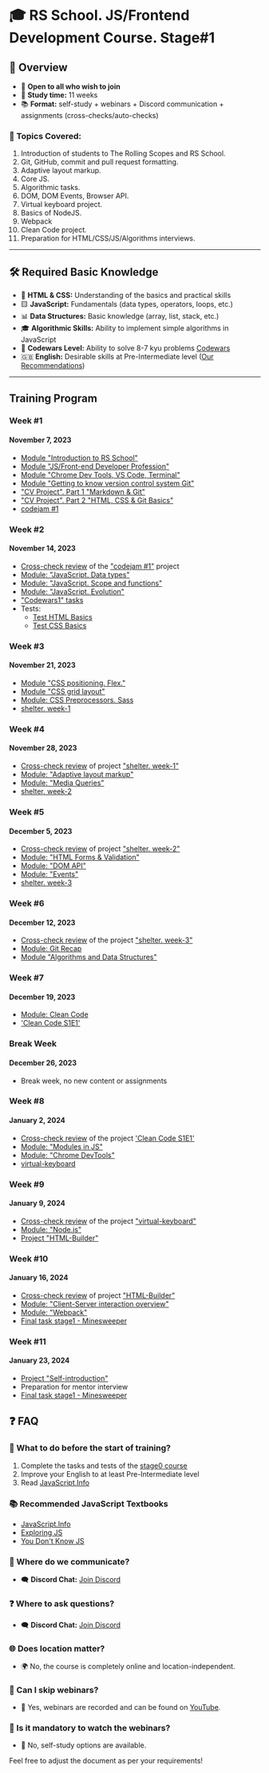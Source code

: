 # 🎓 RS School. JS/Frontend Development Course. Stage#1

## 🚀 Overview

- 📣 **Open to all who wish to join**
- 📅 **Study time:** 11 weeks
- 📚 **Format:** self-study + webinars + Discord communication + assignments (cross-checks/auto-checks)

### 📝 Topics Covered:

1. Introduction of students to The Rolling Scopes and RS School.
2. Git, GitHub, commit and pull request formatting.
3. Adaptive layout markup.
4. Core JS.
5. Algorithmic tasks.
6. DOM, DOM Events, Browser API.
7. Virtual keyboard project.
8. Basics of NodeJS.
9. Webpack
10. Clean Code project.
11. Preparation for HTML/CSS/JS/Algorithms interviews.

---

## 🛠️ Required Basic Knowledge

- 📄 **HTML & CSS:** Understanding of the basics and practical skills
- 🟨 **JavaScript:** Fundamentals (data types, operators, loops, etc.)
- 📊 **Data Structures:** Basic knowledge (array, list, stack, etc.)
- 🎓 **Algorithmic Skills:** Ability to implement simple algorithms in JavaScript
- 🏁 **Codewars Level:** Ability to solve 8-7 kyu problems [Codewars](https://www.codewars.com/)
- 🇬🇧 **English:** Desirable skills at Pre-Intermediate level ([Our Recommendations](https://github.com/rolling-scopes-school/tasks/blob/master/tasks/materials/english.md))

---

## Training Program

### Week #1

#### November 7, 2023

- [Module "Introduction to RS School"](modules/rs-school-intro/)
- [Module "JS/Front-end Developer Profession"](modules/js-fe-developer/)
- [Module "Chrome Dev Tools, VS Code, Terminal"](modules/basic-tools/)
- [Module "Getting to know version control system Git"](modules/git/)
- ["CV Project". Part 1 "Markdown & Git"](../tasks/cv/git-markdown.md)
- ["CV Project". Part 2 "HTML, CSS & Git Basics"](../tasks/cv/html-css-git.md)
- [codejam #1](https://github.com/DrDiman/CSS-Bayan-task)

### Week #2

#### November 14, 2023

- [Cross-check review](https://docs.app.rs.school/#/platform/cross-check-flow) of the ["codejam #1"](https://github.com/DrDiman/CSS-Bayan-task) project
- [Module: "JavaScript. Data types"](modules/js-basics/)
- [Module: "JavaScript. Scope and functions"](modules/functions/)
- [Module: "JavaScript. Evolution"](modules/js-evolution/)
- ["Codewars1" tasks](../tasks/codewars/Codewars1-2022Q3.md)
- Tests:
  - [Test HTML Basics](../stage0/modules/html-basics/)
  - [Test CSS Basics](../stage0/modules/css-basics/)

### Week #3

#### November 21, 2023

- [Module "CSS positioning. Flex."](modules/css-positioning/)
- [Module "CSS grid layout"](modules/css-grid/)
- [Module: CSS Preprocessors. Sass](modules/sass/)
- [shelter. week-1](../tasks/shelter/shelter.md)

### Week #4

#### November 28, 2023

- [Cross-check review](https://docs.app.rs.school/#/platform/cross-check-flow) of project ["shelter. week-1"](../tasks/shelter/shelter-part1.md)
- [Module: "Adaptive layout markup"](modules/responsive-web-design/)
- [Module: "Media Queries"](modules/media-queries/)
- [shelter. week-2](../tasks/shelter/shelter.md)

### Week #5

#### December 5, 2023

- [Cross-check review](https://docs.app.rs.school/#/platform/cross-check-flow) of project ["shelter. week-2"](../tasks/shelter/shelter-part2.md)
- [Module: "HTML Forms & Validation"](modules/html-form/)
- [Module: "DOM API"](modules/dom-api/)
- [Module: "Events"](modules/events/)
- [shelter. week-3](../tasks/shelter/shelter.md)

### Week #6

#### December 12, 2023

- [Cross-check review](https://docs.app.rs.school/#/platform/cross-check-flow) of the project ["shelter. week-3"](../tasks/shelter/shelter-part3.md)
- [Module: Git Recap](modules/git-recap/)
- [Module "Algorithms and Data Structures"](modules/data-structures/)

### Week #7

#### December 19, 2023

- [Module: Clean Code](modules/clean-code/)
- ['Clean Code S1E1'](modules/clean-code/clean-code-s1e1.md)

### Break Week

#### December 26, 2023

- Break week, no new content or assignments

### Week #8

#### January 2, 2024

- [Cross-check review](https://docs.app.rs.school/#/platform/cross-check-flow) of the project ['Clean Code S1E1'](modules/clean-code/clean-code-s1e1.md)
- [Module: "Modules in JS"](modules/modules-in-js/)
- [Module: "Chrome DevTools"](modules/chrome-devtools/)
- [virtual-keyboard](../tasks/virtual-keyboard/virtual-keyboard-en.md)

### Week #9

#### January 9, 2024

- [Cross-check review](https://docs.app.rs.school/#/platform/cross-check-flow) of the project ["virtual-keyboard"](../tasks/virtual-keyboard/virtual-keyboard-en.md)
- [Module: "Node.js"](modules/node-materials/)
- [Project "HTML-Builder"](modules/html-builder/)

### Week #10

#### January 16, 2024

- [Cross-check review](https://docs.app.rs.school/#/platform/cross-check-flow) of project ["HTML-Builder"](modules/html-builder/)
- [Module: "Client-Server interaction overview"](https://github.com/rolling-scopes-school/tasks/tree/master/stage1/modules/client-server)
- [Module: "Webpack"](modules/webpack/)
- [Final task stage1 - Minesweeper](../tasks/minesweeper/README.md)

### Week #11

#### January 23, 2024

- [Project "Self-introduction"](modules/self-introduction/)
- Preparation for mentor interview
- [Final task stage1 - Minesweeper](../tasks/minesweeper/README.md)

## ❓ FAQ

### 🌟 What to do before the start of training?

1. Complete the tasks and tests of the [stage0 course](../stage0/)
2. Improve your English to at least Pre-Intermediate level
3. Read [JavaScript.Info](https://learn.javascript.ru/)

### 📚 Recommended JavaScript Textbooks

- [JavaScript.Info](https://learn.javascript.ru/)
- [Exploring JS](https://exploringjs.com/impatient-js/toc.html)
- [You Don't Know JS](https://github.com/azat-io/you-dont-know-js-ru)

### 💬 Where do we communicate?

- 🗨️ **Discord Chat:** [Join Discord](https://discord.gg/2Ww3TCBvz4)

### ❓ Where to ask questions?

- 🗨️ **Discord Chat:** [Join Discord](https://discord.gg/2Ww3TCBvz4)

### 🌐 Does location matter?

- 🌍 No, the course is completely online and location-independent.

### 🎥 Can I skip webinars?

- 📼 Yes, webinars are recorded and can be found on [YouTube](https://youtube.com/c/rollingscopesschool).

### 🤔 Is it mandatory to watch the webinars?

- 🚫 No, self-study options are available.

Feel free to adjust the document as per your requirements!
